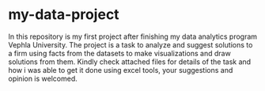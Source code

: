 # my-data-project
In this repository is my first project after finishing my data analytics program Vephla University. The project is a task to analyze and suggest solutions to a firm using facts from the datasets to make visualizations and draw solutions from them. Kindly check attached files for details of the task and how i was able to get it done using excel tools, your suggestions and opinion is welcomed.

